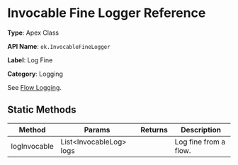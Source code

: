 # Invocable Fine Logger Reference

**Type**: Apex Class

**API Name**: `ok.InvocableFineLogger`

**Label**: Log Fine

**Category**: Logging

See [Flow Logging](../docs/api/flow-logging.md).

## Static Methods

| Method       | Params                   | Returns | Description           |
| ------------ | ------------------------ | ------- | --------------------- |
| logInvocable | List<InvocableLog\> logs |         | Log fine from a flow. |
